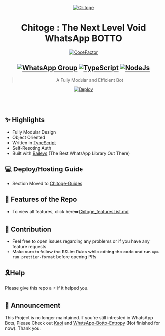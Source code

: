 <div align="center">
<a href="https://ibb.co/wQ4GK21"><img src="https://c4.wallpaperflare.com/wallpaper/67/362/530/anime-nisekoi-chitoge-kirisaki-wallpaper-preview.jpg" alt="Chitoge" border="0"></a>

# **Chitoge : The Next Level Void WhatsApp BOTTO**
[![CodeFactor](https://www.codefactor.io/repository/github/prajjwaldatir/kaoi/badge)](https://www.codefactor.io/repository/github/prajjwaldatir/kaoi)
## [![WhatsApp Group](https://img.shields.io/badge/WhatsApp-25D366?style=for-the-badge&logo=whatsapp&logoColor=white)](https://chat.whatsapp.com/I4m8zLPwTme9II9aZWRZJ1) [![TypeScript](https://img.shields.io/badge/TypeScript-007ACC?style=for-the-badge&logo=typescript&logoColor=white)](https://www.typescriptlang.org/) [![NodeJs](https://img.shields.io/badge/Node.js-43853D?style=for-the-badge&logo=node.js&logoColor=white)](https://nodejs.org/en/)

> A Fully Modular and Efficient Bot <br>

[![Deploy](https://www.herokucdn.com/deploy/button.png)](https://heroku.com/deploy)

</div><br/>
<br/>

## ✨ Highlights
- Fully Modular Design
- Object Oriented
- Written in [TypeScript](https://www.typescriptlang.org/)
- Self-Resoting Auth
- Built with [Baileys](https://github.com/adiwajshing/baileys) (The Best WhatsApp Library Out There) 

## 💻 Deploy/Hosting Guide
- Section Moved to [Chitoge-Guides](https://github.com/ShinNouzen/Chitoge-Guides)
## 🍥 Features of the Repo
- To view all features, click here➡️[Chitoge_featuresList.md](https://github.com/ShinNouzen/Chitoge/blob/main/Features.md)


## 💪 Contribution

+ Feel free to open issues regarding any problems or if you have any feature requests
+ Make sure to follow the ESLint Rules while editing the code and run `npm run prettier-format` before opening PRs

## 🎗Help
Please give this repo a ⭐ if it helped you.


## 📢 Announcement
This Project is no longer maintained. If you're still intrested in WhatsApp Bots, Please Check out [Kaoi](https://github.com/PrajjwalDatir/Kaoi) and [WhatsApp-Botto-Entropy](https://github.com/Synthesized-Infinity/Whatsapp-Botto-Entropy) (Not finished for now). Thank you.
 
